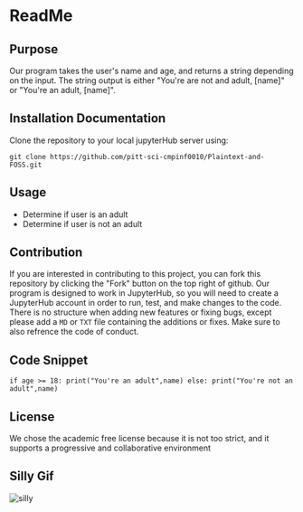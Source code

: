 # ReadMe

## Purpose

Our program takes the user's name and age, and returns a string depending on the input. The string output is either "You're are not and adult, [name]" or "You're an adult, [name]".

## Installation Documentation

Clone the repository to your local jupyterHub server using:

    git clone https://github.com/pitt-sci-cmpinf0010/Plaintext-and-FOSS.git
    
## Usage

* Determine if user is an adult
* Determine if user is not an adult

## Contribution

If you are interested in contributing to this project, you can fork this repository by clicking the "Fork" button on the top right of github. Our program is designed to work in JupyterHub, so you will need to create a JupyterHub account in order to run, test, and make changes to the code. There is no structure when adding new features or fixing bugs, except please add a ``MD`` or ``TXT`` file containing the additions or fixes. Make sure to also refrence the code of conduct.

## Code Snippet
``
if age >= 18:
    print("You're an adult",name)
else:
    print("You're not an adult",name)
``

## License

We chose the academic free license because it is not too strict, and it supports a progressive and collaborative environment

## Silly Gif

![silly](https://media4.giphy.com/media/2SaZRQwxd5DVe/giphy.gif?cid=ecf05e47xh1s47rc44bjrau9pqxpfj7trn7bzl6wfpetktn3&rid=giphy.gif&ct=g "bug")
